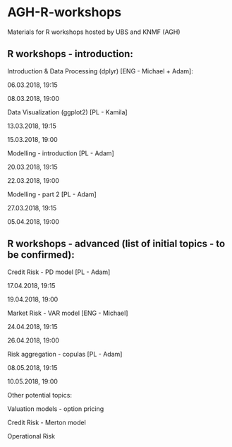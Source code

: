 # AGH-R-workshops
Materials for R workshops hosted by UBS and KNMF (AGH)

## R workshops - introduction:

Introduction & Data Processing (dplyr) [ENG - Michael + Adam]:

06.03.2018, 19:15

08.03.2018, 19:00

Data Visualization (ggplot2) [PL - Kamila]

13.03.2018, 19:15

15.03.2018, 19:00

Modelling - introduction [PL - Adam]

20.03.2018, 19:15

22.03.2018, 19:00

Modelling - part 2 [PL - Adam]

27.03.2018, 19:15

05.04.2018, 19:00


## R workshops - advanced (list of initial topics - to be confirmed):

Credit Risk - PD model [PL - Adam]

17.04.2018, 19:15

19.04.2018, 19:00

Market Risk - VAR model [ENG - Michael]

24.04.2018, 19:15

26.04.2018, 19:00

Risk aggregation - copulas [PL - Adam]

08.05.2018, 19:15

10.05.2018, 19:00

Other potential topics:

Valuation models - option pricing 

Credit Risk - Merton model 

Operational Risk
